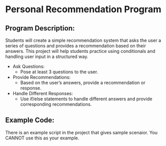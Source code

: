 # Personal Recommendation Program 

## Program Description:  
Students will create a simple recommendation system that asks the user a series of questions and provides a recommendation based on their answers. This project will help students practice using conditionals and handling user input in a structured way.

- Ask Questions:
  - Pose at least 3 questions to the user.
- Provide Recommendations:
  - Based on the user’s answers, provide a recommendation or response.
- Handle Different Responses:
  - Use if/else statements to handle different answers and provide corresponding recommendations.

## Example Code:
There is an example script in the project that gives sample scenaior. You CANNOT use this as your example.
